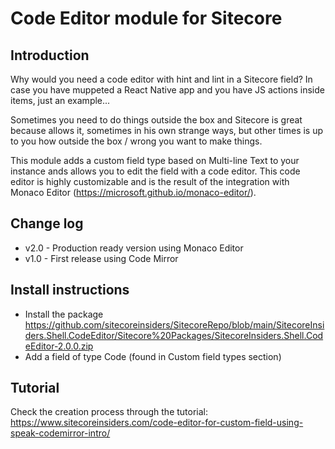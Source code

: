 # Code Editor module for Sitecore

## Introduction
Why would you need a code editor with hint and lint in a Sitecore field? In case you have muppeted a React Native app and you have JS actions inside items, just an example...

Sometimes you need to do things outside the box and Sitecore is great because allows it, sometimes in his own strange ways, but other times is up to you how outside the box / wrong you want to make things.

This module adds a custom field type based on Multi-line Text to your instance ands allows you to edit the field with a code editor. This code editor is highly customizable and is the result of the integration with Monaco Editor (https://microsoft.github.io/monaco-editor/).


## Change log
- v2.0 - Production ready version using Monaco Editor
- v1.0 - First release using Code Mirror
## Install instructions
- Install the package https://github.com/sitecoreinsiders/SitecoreRepo/blob/main/SitecoreInsiders.Shell.CodeEditor/Sitecore%20Packages/SitecoreInsiders.Shell.CodeEditor-2.0.0.zip
- Add a field of type Code (found in Custom field types section)

## Tutorial
Check the creation process through the tutorial: https://www.sitecoreinsiders.com/code-editor-for-custom-field-using-speak-codemirror-intro/